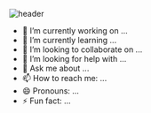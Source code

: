 ![header](https://capsule-render.vercel.app/api?type=${waving}&color=auto&height=${200}&section=header&text=${HelloWorld!%20!}&fontSize=${50}&animation=${twinkling})

- 🔭 I’m currently working on ...
- 🌱 I’m currently learning ...
- 👯 I’m looking to collaborate on ...
- 🤔 I’m looking for help with ...
- 💬 Ask me about ...
- 📫 How to reach me: ...
- 😄 Pronouns: ...
- ⚡ Fun fact: ...

<!--
**yuik371/yuik371** is a ✨ _special_ ✨ repository because its `README.md` (this file) appears on your GitHub profile.
-->
